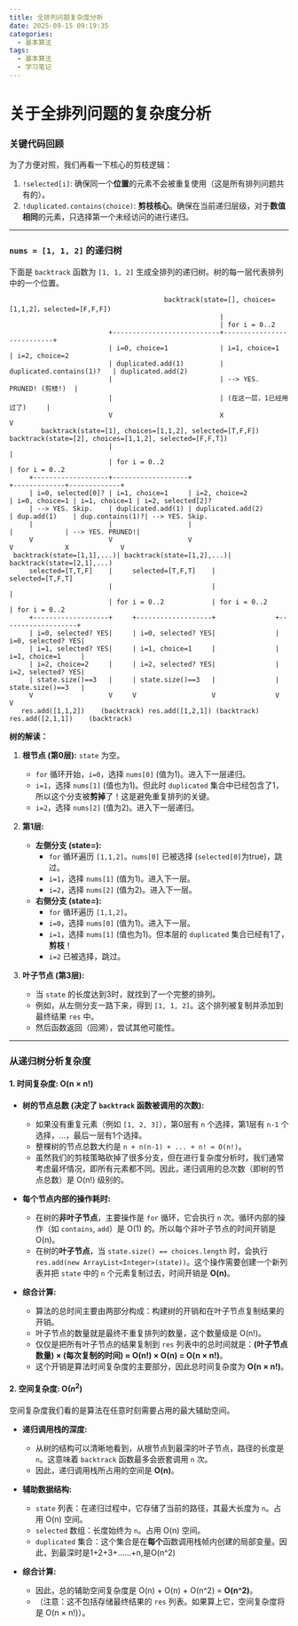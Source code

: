 ```yaml
---
title: 全排列问题复杂度分析
date: 2025-09-15 09:19:35
categories:
  - 基本算法
tags:
  - 基本算法
  - 学习笔记
---
```


# 关于全排列问题的复杂度分析
### 关键代码回顾

为了方便对照，我们再看一下核心的剪枝逻辑：

<!-- more -->


1.  `!selected[i]`: 确保同一个**位置**的元素不会被重复使用（这是所有排列问题共有的）。
2.  `!duplicated.contains(choice)`: **剪枝核心**。确保在当前递归层级，对于**数值相同**的元素，只选择第一个未经访问的进行递归。
---

### `nums = [1, 1, 2]` 的递归树

下面是 `backtrack` 函数为 `[1, 1, 2]` 生成全排列的递归树。树的每一层代表排列中的一个位置。

```
                                       backtrack(state=[], choices=[1,1,2]，selected=[F,F,F])
                                                     |
                                                     | for i = 0..2
                         +---------------------------+---------------------------+
                         | i=0, choice=1             | i=1, choice=1             | i=2, choice=2
                         | duplicated.add(1)         | duplicated.contains(1)?   | duplicated.add(2)
                         |                           | --> YES. PRUNED! (剪枝!)  |
                         |                           | (在这一层，1已经用过了)     |
                         V                           X                           V
        backtrack(state=[1], choices=[1,1,2], selected=[T,F,F])      backtrack(state=[2], choices=[1,1,2], selected=[F,F,T])
                         |                                                           |
                         | for i = 0..2                                              | for i = 0..2
     +-------------------+-------------------+                         +-------------+-------------+
     | i=0, selected[0]? | i=1, choice=1     | i=2, choice=2           | i=0, choice=1 | i=1, choice=1 | i=2, selected[2]?
     | --> YES. Skip.    | duplicated.add(1) | duplicated.add(2)       | dup.add(1)    | dup.contains(1)?| --> YES. Skip.
     |                   |                   |                         |             | --> YES. PRUNED!|
     V                   V                   V                         V             X             V
 backtrack(state=[1,1],...)| backtrack(state=[1,2],...)|           backtrack(state=[2,1],...)
     selected=[T,T,F]    |     selected=[T,F,T]    |               selected=[T,F,T]
                         |                         |                               |
                         | for i = 0..2            | for i = 0..2                  | for i = 0..2
     +-------------------+     +-------------------+               +-------------------+
     | i=0, selected? YES|     | i=0, selected? YES|               | i=0, selected? YES|
     | i=1, selected? YES|     | i=1, choice=1     |               | i=1, choice=1     |
     | i=2, choice=2     |     | i=2, selected? YES|               | i=2, selected? YES|
     | state.size()==3   |     | state.size()==3   |               | state.size()==3   |
     V                   V     V                   V               V                   V
   res.add([1,1,2])    (backtrack) res.add([1,2,1]) (backtrack)   res.add([2,1,1])    (backtrack) 
   ```





**树的解读：**

1.  **根节点 (第0层):** `state` 为空。
    *   `for` 循环开始，`i=0`，选择 `nums[0]` (值为1)。进入下一层递归。
    *   `i=1`，选择 `nums[1]` (值也为1)。但此时 `duplicated` 集合中已经包含了1，所以这个分支被**剪掉**了！这是避免重复排列的关键。
    *   `i=2`，选择 `nums[2]` (值为2)。进入下一层递归。

2.  **第1层:**
    *   **左侧分支 (state=):**
        *   `for` 循环遍历 `[1,1,2]`。`nums[0]` 已被选择 (`selected[0]`为true)，跳过。
        *   `i=1`，选择 `nums[1]` (值为1)。进入下一层。
        *   `i=2`，选择 `nums[2]` (值为2)。进入下一层。
    *   **右侧分支 (state=):**
        *   `for` 循环遍历 `[1,1,2]`。
        *   `i=0`，选择 `nums[0]` (值为1)。进入下一层。
        *   `i=1`，选择 `nums[1]` (值也为1)。但本层的 `duplicated` 集合已经有1了，**剪枝**！
        *   `i=2` 已被选择，跳过。

3.  **叶子节点 (第3层):**
    *   当 `state` 的长度达到3时，就找到了一个完整的排列。
    *   例如，从左侧分支一路下来，得到 `[1, 1, 2]`。这个排列被复制并添加到最终结果 `res` 中。
    *   然后函数返回（回溯），尝试其他可能性。

---

### 从递归树分析复杂度

#### 1. 时间复杂度: O(n × n!)

*   **树的节点总数 (决定了 `backtrack` 函数被调用的次数):**
    *   如果没有重复元素（例如 `[1, 2, 3]`），第0层有 `n` 个选择，第1层有 `n-1` 个选择，...，最后一层有1个选择。
    *   整棵树的节点总数大约是 `n + n(n-1) + ... + n! ≈ O(n!)`。
    *   虽然我们的剪枝策略砍掉了很多分支，但在进行复杂度分析时，我们通常考虑最坏情况，即所有元素都不同。因此，递归调用的总次数（即树的节点总数）是 O(n!) 级别的。

*   **每个节点内部的操作耗时:**
    *   在树的**非叶子节点**，主要操作是 `for` 循环，它会执行 `n` 次。循环内部的操作（如 `contains`, `add`）是 O(1) 的。所以每个非叶子节点的时间开销是 O(n)。
    *   在树的**叶子节点**，当 `state.size() == choices.length` 时，会执行 `res.add(new ArrayList<Integer>(state))`。这个操作需要创建一个新列表并把 `state` 中的 `n` 个元素复制过去，时间开销是 **O(n)**。

*   **综合计算:**
    *   算法的总时间主要由两部分构成：构建树的开销和在叶子节点复制结果的开销。
    *   叶子节点的数量就是最终不重复排列的数量，这个数量级是 O(n!)。
    *   仅仅是把所有叶子节点的结果复制到 `res` 列表中的总时间就是：**(叶子节点数量) × (每次复制的时间) ≈ O(n!) × O(n) = O(n × n!)**。
    *   这个开销是算法时间复杂度的主要部分，因此总时间复杂度为 **O(n × n!)**。

#### 2. 空间复杂度: O($n^2$)

空间复杂度我们看的是算法在任意时刻需要占用的最大辅助空间。

*   **递归调用栈的深度:**
    *   从树的结构可以清晰地看到，从根节点到最深的叶子节点，路径的长度是 `n`。这意味着 `backtrack` 函数最多会嵌套调用 `n` 次。
    *   因此，递归调用栈所占用的空间是 **O(n)**。

*   **辅助数据结构:**
    *   `state` 列表：在递归过程中，它存储了当前的路径，其最大长度为 `n`。占用 O(n) 空间。
    *   `selected` 数组：长度始终为 `n`。占用 O(n) 空间。
    *   `duplicated` 集合：这个集合是在**每个**函数调用栈帧内创建的局部变量。因此，到最深时是1+2+3+……+n,是O(n^2)
    
*   **综合计算:**
    *   因此，总的辅助空间复杂度是 O(n) + O(n) + O(n^2) = **O(n^2)**。
    *   （注意：这不包括存储最终结果的 `res` 列表。如果算上它，空间复杂度将是 O(n × n!)）。
